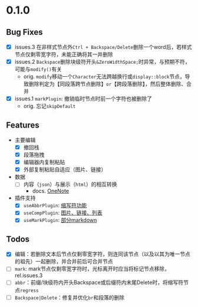 # 0.1.0
## Bug Fixes
- [x] issues.3 在非样式节点外`Ctrl + Backspace/Delete`删除一个word后，若样式节点仅剩零宽字符，未能正确将其一并删除
- [x] issues.2 `Backspace`删除块级符开头`&ZeroWidthSpace;`时异常，与预期不符，可能与`modify()`有关
  - orig. `modify`移动一个`Character`无法跨越换行或`display::block`节点，导致删除判定为【同段落跨节点删除】`or`【跨段落删除】，然后整体删除、合并
- [x] issues.1 `markPlugin`: 撤销临时节点时前一个字符也被删除了
  - orig. 忘记`skipDefault`
## Features
- 主要编辑
  - [x] 撤回栈
  - [x] 段落拖拽
  - [x] 编辑器内复制粘贴
  - [x] 外部复制粘贴自适应（图片、链接） 
- 数据
  - [ ] 内容（`json`）与展示（`html`）的相互转换
    - docs. [OneNote](onenote:https://d.docs.live.net/4e02a194e6772771/文档/All-Index/项目.one#@effitor&section-id={A73E8398-C8FE-44F5-913E-CCF10C7C2CFE}&page-id={B1A67D1C-A2F7-4BF0-8340-2C41BA660783}&object-id={9609E4BE-ACF3-47DF-A107-013482D39912}&13)
- 插件支持
  - [x] `useAbbrPlugin`: [缩写符功能](./README.md#缩写符)
  - [x] `useCompPlugin`: [图片、链接、列表](./README.md#图片链接列表代码块表格)
  - [x] `useMarkPlugin`: [部分markdown](./README.md#部分markdown)
## Todos
- [x] 编辑：若删除文本后节点仅剩零宽字符，则连同该节点（以及以其为唯一节点的祖先）一起删除，并合并前后可合并节点
- [ ] `mark`: mark节点仅剩零宽字符时，光标离开时应当将标记节点移除，rel.issues.3
- [ ] `abbr`：前缀/块级符内开头Backspace或后缀符内末尾Delete时，将缩写符节点`regress`
- [ ] `Backspace|Delete`：修复并优化`br`和段落的删除

